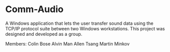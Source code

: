 # Comm-Audio
A Windows application that lets the user transfer sound data using the TCP/IP protocol suite between two Windows workstations. 
This project was designed and developed as a group.  

Members:
    Colin Bose
    Alvin Man
    Allen Tsang
    Martin Minkov
